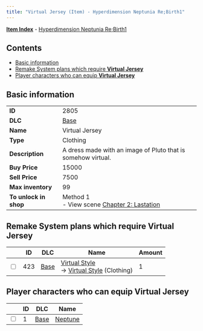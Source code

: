 ```yaml
---
title: "Virtual Jersey (Item) - Hyperdimension Neptunia Re;Birth1"
---
```


[**Item Index**](/neptunia/rb1/item/index.html) - [Hyperdimension Neptunia Re;Birth1](/neptunia/rb1)

## Contents

- [Basic information](#basic-information)
- [Remake System plans which require **Virtual Jersey**](#remake-system-plans-which-require-virtual-jersey)
- [Player characters who can equip **Virtual Jersey**](#player-characters-who-can-equip-virtual-jersey)

## Basic information

|   |   |
| -- | -- |
| **ID** | 2805 |
| **DLC** | [Base](/neptunia/rb1/dlc/1-base.html) |
| **Name** | Virtual Jersey |
| **Type** | Clothing |
| **Description** | A dress made with an image of Pluto that is somehow virtual. |
| **Buy Price** | 15000 |
| **Sell Price** | 7500 |
| **Max inventory** | 99 |
| **To unlock in shop** | Method 1<br />- View scene [Chapter 2: Lastation](/neptunia/rb1/scene/1-202-chapter-2-lastation.html) |

## Remake System plans which require **Virtual Jersey**

|    | ID | DLC | Name | Amount |
| -- | -- | --- | ---- | ------ |
| <input type="checkbox" id="rb1-remake-1-423" class="trackbox" /> | 423 | [Base](/neptunia/rb1/dlc/1-base.html) | [Virtual Style](/neptunia/rb1/remake/1-423-virtual-style.html)<br />→ [Virtual Style](/neptunia/rb1/item/1-2808-virtual-style.html) (Clothing) | 1 |

## Player characters who can equip **Virtual Jersey**

|    | ID | DLC | Name |
| -- | -- | --- | ---- |
| <input type="checkbox" id="rb1-player-1-1" class="trackbox" /> | 1 | [Base](/neptunia/rb1/dlc/1-base.html) | [Neptune](/neptunia/rb1/player/1-1-neptune.html) |